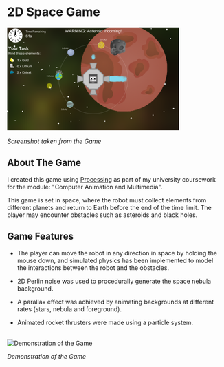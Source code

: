 # 2D Space Game

<img src='screenshot.png' alt='Screenshot taken from the Game' width='400' />

_Screenshot taken from the Game_

## About The Game

I created this game using [Processing](https://processing.org/ "Processing") as part of my university coursework for the module: "Computer Animation and Multimedia".

This game is set in space, where the robot must collect elements from different planets and return to Earth before the end of the time limit. The player may encounter obstacles such as asteroids and black holes.


## Game Features

* The player can move the robot in any direction in space by holding the mouse down, and simulated physics has been implemented to model the interactions between the robot and the obstacles.

* 2D Perlin noise was used to procedurally generate the space nebula background.

* A parallax effect was achieved by animating backgrounds at different rates (stars, nebula and foreground).

* Animated rocket thrusters were made using a particle system.

<br>
<img src='animation.gif' alt='Demonstration of the Game' width='400' />

_Demonstration of the Game_